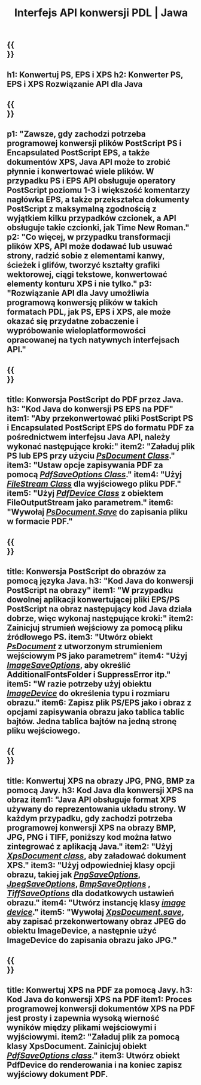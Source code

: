 ﻿---
translation: true
template: /_templates/_conversion-java.md
title: Interfejs API konwersji PDL | Jawa
url: /java/conversion/
description: Konwertuj pliki PS, EPS i XPS na pliki PDF i obrazy, w tym BMP, JPG, PNG i TIFF, korzystając z biblioteki Java z funkcją konwersji Aspose.Page PDL.
family: page
platformtag: net
feature: conversion
---

{{<section banner>}}
---
h1: Konwertuj PS, EPS i XPS
h2: Konwerter PS, EPS i XPS Rozwiązanie API dla Java
---

{{<section overview>}}
---
p1: "Zawsze, gdy zachodzi potrzeba programowej konwersji plików PostScript PS i Encapsulated PostScript EPS, a także dokumentów XPS, Java API może to zrobić płynnie i konwertować wiele plików. W przypadku PS i EPS API obsługuje operatory PostScript poziomu 1-3 i większość komentarzy nagłówka EPS, a także przekształca dokumenty PostScript z maksymalną zgodnością z wyjątkiem kilku przypadków czcionek, a API obsługuje takie czcionki, jak Time New Roman."
p2: "Co więcej, w przypadku transformacji plików XPS, API może dodawać lub usuwać strony, radzić sobie z elementami kanwy, ścieżek i glifów, tworzyć kształty grafiki wektorowej, ciągi tekstowe, konwertować elementy konturu XPS i nie tylko."
p3: "Rozwiązanie API dla Javy umożliwia programową konwersję plików w takich formatach PDL, jak PS, EPS i XPS, ale może okazać się przydatne zobaczenie i wypróbowanie wieloplatformowości opracowanej na tych natywnych interfejsach API."
---

{{<section feature1>}}
---
title: Konwersja PostScript do PDF przez Java.
h3: "Kod Java do konwersji PS EPS na PDF"
item1: "Aby przekonwertować pliki PostScript PS i Encapsulated PostScript EPS do formatu PDF za pośrednictwem interfejsu Java API, należy wykonać następujące kroki:"
item2: "Załaduj plik PS lub EPS przy użyciu [*PsDocument Class*](https://reference.aspose.com/page/java/com.aspose.eps/PsDocument)."
item3: "Ustaw opcje zapisywania PDF za pomocą [*PdfSaveOptions Class*](https://reference.aspose.com/page/java/com.aspose.eps.device/PdfSaveOptions)."
item4: "Użyj [*FileStream Class*](https://docs.oracle.com/javase/7/docs/api/java/io/FileOutputStream.html) dla wyjściowego pliku PDF."
item5: "Użyj [*PdfDevice Class*](https://reference.aspose.com/page/java/com.aspose.eps.device/PdfDevice) z obiektem FileOutputStream jako parametrem."
item6: "Wywołaj [*PsDocument.Save*](https://reference.aspose.com/page/java/com.aspose.eps/PsDocument#save-com.aspose.page.Device-com.aspose.page.SaveOptions-) do zapisania pliku w formacie PDF."
---

{{<section feature2>}}
---
title: Konwersja PostScript do obrazów za pomocą języka Java.
h3: "Kod Java do konwersji PostScript na obrazy"
item1: "W przypadku dowolnej aplikacji konwertującej pliki EPS/PS PostScript na obraz następujący kod Java działa dobrze, więc wykonaj następujące kroki:"
item2: Zainicjuj strumień wejściowy za pomocą pliku źródłowego PS.
item3: "Utwórz obiekt [*PsDocument*](https://reference.aspose.com/page/java/com.aspose.eps/psdocument) z utworzonym strumieniem wejściowym PS jako parametrem"
item4: "Użyj [*ImageSaveOptions*](https://reference.aspose.com/page/java/com.aspose.eps.device/imagesaveoptions), aby określić AdditionalFontsFolder i SuppressError itp."
item5: "W razie potrzeby użyj obiektu [*ImageDevice*](https://reference.aspose.com/page/java/com.aspose.eps.device/imagedevice) do określenia typu i rozmiaru obrazu."
item6: Zapisz plik PS/EPS jako i obraz z opcjami zapisywania obrazu jako tablica tablic bajtów. Jedna tablica bajtów na jedną stronę pliku wejściowego.
---


{{<section feature3>}}
---
title: Konwertuj XPS na obrazy JPG, PNG, BMP za pomocą Javy.
h3: Kod Java dla konwersji XPS na obraz
item1: "Java API obsługuje format XPS używany do reprezentowania układu strony. W każdym przypadku, gdy zachodzi potrzeba programowej konwersji XPS na obrazy BMP, JPG, PNG i TIFF, poniższy kod można łatwo zintegrować z aplikacją Java."
item2: "Użyj [*XpsDocument class*](https://reference.aspose.com/page/java/com.aspose.xps/XpsDocument), aby załadować dokument XPS."
item3: "Użyj odpowiedniej klasy opcji obrazu, takiej jak [*PngSaveOptions*](https://reference.aspose.com/page/java/com.aspose.xps.rendering/PngSaveOptions), [*JpegSaveOptions*](https://reference.aspose.com/page/java/com.aspose.xps.rendering/JpegSaveOptions), [*BmpSaveOptions*](https://reference.aspose.com/page/java/com.aspose.xps.rendering/BmpSaveOptions) , [*TiffSaveOptions*](https://reference.aspose.com/page/java/com.aspose.xps.rendering/TiffSaveOptions) dla dodatkowych ustawień obrazu."
item4: "Utwórz instancję klasy [*image device*](https://reference.aspose.com/page/java/com.aspose.xps.rendering/ImageDevice)."
item5: "Wywołaj [*XpsDocument.save*](https://reference.aspose.com/page/java/com.aspose.xps/XpsDocument#save-com.aspose.page.Device-com.aspose.page.SaveOptions-), aby zapisać przekonwertowany obraz JPEG do obiektu ImageDevice, a następnie użyć ImageDevice do zapisania obrazu jako JPG."
---

{{<section feature4>}}
---
title: Konwertuj XPS na PDF za pomocą Javy.
h3: Kod Java do konwersji XPS na PDF
item1: Proces programowej konwersji dokumentów XPS na PDF jest prosty i zapewnia wysoką wierność wyników między plikami wejściowymi i wyjściowymi.
item2: "Załaduj plik za pomocą klasy XpsDocument. Zainicjuj obiekt [*PdfSaveOptions class*](https://reference.aspose.com/page/java/com.aspose.xps.rendering/PdfDevice)."
item3: Utwórz obiekt PdfDevice do renderowania i na koniec zapisz wyjściowy dokument PDF.
---


